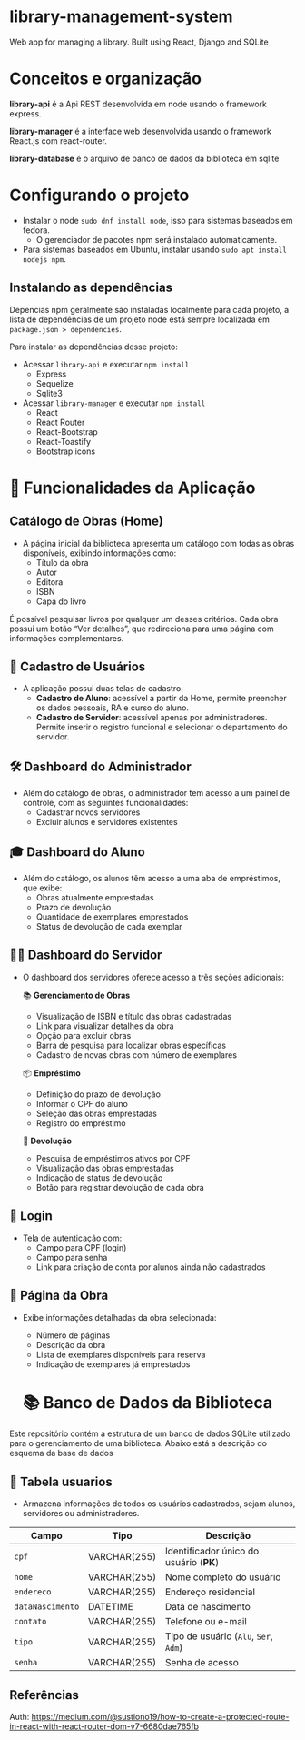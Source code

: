 # library-management-system
Web app for managing a library. Built using React, Django and SQLite

# Conceitos e organização

**library-api** é a Api REST desenvolvida em node usando o framework express.

**library-manager** é a interface web desenvolvida usando o framework React.js com react-router.

**library-database** é o arquivo de banco de dados da biblioteca em sqlite

# Configurando o projeto
- Instalar o node `sudo dnf install node`, isso para sistemas baseados em fedora.
    - O gerenciador de pacotes npm será instalado automaticamente.
- Para sistemas baseados em Ubuntu, instalar usando `sudo apt install nodejs npm`.

## Instalando as dependências
Depencias npm geralmente são instaladas localmente para cada projeto, a lista de dependências de um projeto node está sempre localizada em `package.json > dependencies`.

Para instalar as dependências desse projeto:
- Acessar `library-api` e executar `npm install` 
    - Express
    - Sequelize
    - Sqlite3
- Acessar `library-manager` e executar `npm install`
    - React
    - React Router
    - React-Bootstrap
    - React-Toastify
    - Bootstrap icons
 
# 🧭 Funcionalidades da Aplicação

## Catálogo de Obras (Home)

- A página inicial da biblioteca apresenta um catálogo com todas as obras disponíveis, exibindo informações como:
    - Título da obra
    - Autor
    - Editora
    - ISBN
    - Capa do livro

É possível pesquisar livros por qualquer um desses critérios. Cada obra possui um botão “Ver detalhes”, que redireciona para uma página com informações complementares.

## 📝 Cadastro de Usuários

- A aplicação possui duas telas de cadastro:
    - **Cadastro de Aluno**: acessível a partir da Home, permite preencher os dados pessoais, RA e curso do aluno.
    - **Cadastro de Servidor**: acessível apenas por administradores. Permite inserir o registro funcional e selecionar o departamento do servidor.
 
## 🛠️ Dashboard do Administrador

- Além do catálogo de obras, o administrador tem acesso a um painel de controle, com as seguintes funcionalidades:
    - Cadastrar novos servidores
    - Excluir alunos e servidores existentes
 
## 🎓 Dashboard do Aluno

- Além do catálogo, os alunos têm acesso a uma aba de empréstimos, que exibe:
    - Obras atualmente emprestadas
    - Prazo de devolução
    - Quantidade de exemplares emprestados
    - Status de devolução de cada exemplar
 
## 👨‍🏫 Dashboard do Servidor

- O dashboard dos servidores oferece acesso a três seções adicionais:
  
    📚 **Gerenciamento de Obras**
    -  Visualização de ISBN e título das obras cadastradas
    -  Link para visualizar detalhes da obra
    -  Opção para excluir obras
    -  Barra de pesquisa para localizar obras específicas
    -  Cadastro de novas obras com número de exemplares

    📦 **Empréstimo**
    -  Definição do prazo de devolução
    -  Informar o CPF do aluno
    -  Seleção das obras emprestadas
    -  Registro do empréstimo


    🔄 **Devolução**
    -  Pesquisa de empréstimos ativos por CPF
    -  Visualização das obras emprestadas
    -  Indicação de status de devolução
    -  Botão para registrar devolução de cada obra

## 🔐 Login

- Tela de autenticação com:
  - Campo para CPF (login)
  - Campo para senha
  - Link para criação de conta por alunos ainda não cadastrados

## 📖 Página da Obra

- Exibe informações detalhadas da obra selecionada:
  - Número de páginas
  - Descrição da obra
  - Lista de exemplares disponíveis para reserva
  - Indicação de exemplares já emprestados
 
  # 📚 Banco de Dados da Biblioteca

Este repositório contém a estrutura de um banco de dados SQLite utilizado para o gerenciamento de uma biblioteca. Abaixo está a descrição do esquema da base de dados

## 🔹 Tabela usuarios
- Armazena informações de todos os usuários cadastrados, sejam alunos, servidores ou administradores.

| Campo            | Tipo         | Descrição                               |
| ---------------- | ------------ | --------------------------------------- |
| `cpf`            | VARCHAR(255) | Identificador único do usuário (**PK**) |
| `nome`           | VARCHAR(255) | Nome completo do usuário                |
| `endereco`       | VARCHAR(255) | Endereço residencial                    |
| `dataNascimento` | DATETIME     | Data de nascimento                      |
| `contato`        | VARCHAR(255) | Telefone ou e-mail                      |
| `tipo`           | VARCHAR(255) | Tipo de usuário (`Alu`, `Ser`, `Adm`)   |
| `senha`          | VARCHAR(255) | Senha de acesso                         |



## Referências
Auth: https://medium.com/@sustiono19/how-to-create-a-protected-route-in-react-with-react-router-dom-v7-6680dae765fb
